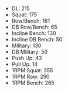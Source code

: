 * DL: 215
*  Squat: 175
*  Row/Bench: 161
*  DB Row/Bench: 65
*  Incline Bench: 130
*  Incline DB Bench: 50
*  Military: 130
*  DB Military: 50
*  Push Up: 43
*  Pull Up: 14
*  1RPM Squat: 355
*  1RPM Row: 290
*  1RPM Bench: 265
